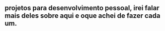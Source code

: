 ## projetos para desenvolvimento pessoal, irei falar mais deles sobre aqui e oque achei de fazer cada um.